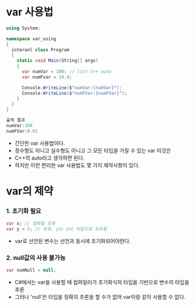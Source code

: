 # var 사용법

```C#
using System;

namespace var_using
{
  interanl class Program
  {
    static void Main(String[] args)
    {
      var numVar = 100; // list C++ auto
      var numFvar = 10.0;

      Console.WriteLine($"numVar:{numVar}");
      Console.WriteLine($"numFVar:{numFVar}");
    }
  }
}

출력 결과
numVar:100
numFVar:0.01
```

  * 간단한 var 사용법이다.
  * 정수형도 아니고 실수형도 아니고 그 모든 타입을 가질 수 있는 var 이것은
  * C++의 auto라고 생각하면 된다.
  * 하지만 이런 편리한 var 사용법도 몇 가지 제약사항이 있다.

# var의 제약
  ### 1. 초기화 필요
  ```C#
  var x; // 컴파일 오류
  var y = 5; // 유효, y는 int 타입으로 유추됨
  ```
  * var로 선언된 변수는 선언과 동시에 초기화되어야한다.

  ### 2. null값의 사용 불가능
  ```C#
  var numNull = null; 
  ```
  * C#에서는 var을 사용할 때 컴파일러가 초기화식의 타입을 기반으로 변수의 타입을 추론
  * 그러나 'null'은 타입을 정확히 추론을 할 수가 없어 var이랑 같이 사용할 수 없다.


